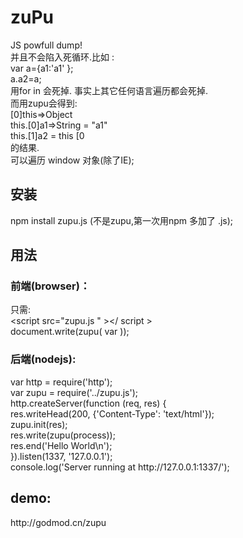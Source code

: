 zuPu
====

JS powfull dump!<br/>
并且不会陷入死循环.比如 : <br/>
var a={a1:'a1' };<br/>
a.a2=a; <br/>
用for in 会死掉. 事实上其它任何语言遍历都会死掉.<br/>
而用zupu会得到: <br/>
[0]this=>Object <br/>
   this.[0]a1=>String = "a1" <br/>
   this.[1]a2 = this [0 <br/>
的结果.<br/>
可以遍历 window 对象(除了IE);
<h2>安装</h2>
npm install zupu.js (不是zupu,第一次用npm 多加了 .js);
<h2>用法</h2>
<h3>前端(browser)：</h3>
只需:<br/>
&lt;script src="zupu.js " &gt;&lt;/ script &gt;<br/>
document.write(zupu( var ));<br/>

<h3>后端(nodejs): </h3>
var http = require('http');<br/>
var zupu = require('../zupu.js');<br/>
http.createServer(function (req, res) {<br/>
  res.writeHead(200, {'Content-Type': 'text/html'});<br/>
  zupu.init(res);<br/>
  res.write(zupu(process));<br/>
  res.end('Hello World\n');<br/>
}).listen(1337, '127.0.0.1');<br/>
console.log('Server running at http://127.0.0.1:1337/');<br/>

<h2>demo:</h2>
http://godmod.cn/zupu
